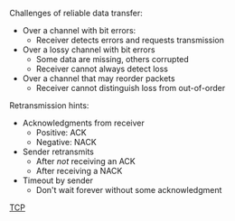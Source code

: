 Challenges of reliable data transfer:
- Over a channel with bit errors:
	- Receiver detects errors and requests transmission
- Over a lossy channel with bit errors
	- Some data are missing, others corrupted
	- Receiver cannot always detect loss
- Over a channel that may reorder packets
	- Receiver cannot distinguish loss from out-of-order

Retransmission hints:
- Acknowledgments from receiver
	- Positive: ACK
	- Negative: NACK
- Sender retransmits
	- After *not* receiving an ACK
	- After receiving a NACK
- Timeout by sender
	- Don't wait forever without some acknowledgment

[TCP](TCP.md)
